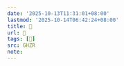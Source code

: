 ```yaml
---
date: '2025-10-13T11:31:01+08:00'
lastmod: '2025-10-14T06:42:24+08:00'
title: 󰧻
url: 󰧻
tags: [𥳣]
src: GHZR
note:
---
```

